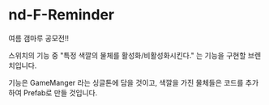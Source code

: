 # nd-F-Reminder
여름 갬마루 공모전!!

스위치의 기능 중 "특정 색깔의 물체를 활성화/비활성화시킨다." 는 기능을 구현할 브렌치입니다.

기능은 GameManger 라는 싱글톤에 담을 것이고,
색깔을 가진 물체들은 코드를 추가하여 Prefab로 만들 것입니다.

